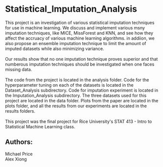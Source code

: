 # Statistical_Imputation_Analysis
This project is an investigation of various statistical imputation techniques for use in machine learning. We discuss and implement various msny imputation techniques, like MICE, MissForest and KNN, and see how they affect the accruacy of various machine learning algorithms. in addiion, we also propose an ensemble imputation technique to limit the amount of imputed datasets while also minimizing variance. 
<br> 
<br> 
Our results show that no one imputation technique proves superior and that numberous imputation techniques should be investigated when one faces missing data. 
<br>
<br>
The code from the project is located in the analysis folder. Code for the hyperparameter tuning on each of the datasets is located in the Dataset_Analysis subdirectory. Code for imputation experiment is located in the Imputation_Analysis subdirectory. The three datasets used for this project are located in the data folder. Plots from the paper are located in the plots folder, and all the results from our experiments are located in the results folders. 
<br>
<br>
This project was the final project for Rice University's STAT 413 - Intro to Statistical Machine Learning class. 
## Authors:
Michael Price <br>
Alex Xiong 
